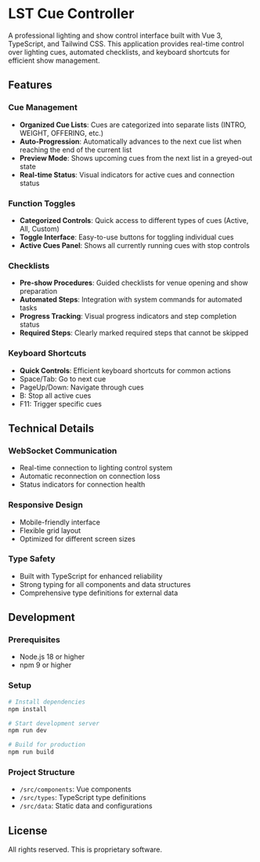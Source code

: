 # LST Cue Controller

A professional lighting and show control interface built with Vue 3, TypeScript, and Tailwind CSS. This application provides real-time control over lighting cues, automated checklists, and keyboard shortcuts for efficient show management.

## Features

### Cue Management
- **Organized Cue Lists**: Cues are categorized into separate lists (INTRO, WEIGHT, OFFERING, etc.)
- **Auto-Progression**: Automatically advances to the next cue list when reaching the end of the current list
- **Preview Mode**: Shows upcoming cues from the next list in a greyed-out state
- **Real-time Status**: Visual indicators for active cues and connection status

### Function Toggles
- **Categorized Controls**: Quick access to different types of cues (Active, All, Custom)
- **Toggle Interface**: Easy-to-use buttons for toggling individual cues
- **Active Cues Panel**: Shows all currently running cues with stop controls

### Checklists
- **Pre-show Procedures**: Guided checklists for venue opening and show preparation
- **Automated Steps**: Integration with system commands for automated tasks
- **Progress Tracking**: Visual progress indicators and step completion status
- **Required Steps**: Clearly marked required steps that cannot be skipped

### Keyboard Shortcuts
- **Quick Controls**: Efficient keyboard shortcuts for common actions
- Space/Tab: Go to next cue
- PageUp/Down: Navigate through cues
- B: Stop all active cues
- F11: Trigger specific cues

## Technical Details

### WebSocket Communication
- Real-time connection to lighting control system
- Automatic reconnection on connection loss
- Status indicators for connection health

### Responsive Design
- Mobile-friendly interface
- Flexible grid layout
- Optimized for different screen sizes

### Type Safety
- Built with TypeScript for enhanced reliability
- Strong typing for all components and data structures
- Comprehensive type definitions for external data

## Development

### Prerequisites
- Node.js 18 or higher
- npm 9 or higher

### Setup
```bash
# Install dependencies
npm install

# Start development server
npm run dev

# Build for production
npm run build
```

### Project Structure
- `/src/components`: Vue components
- `/src/types`: TypeScript type definitions
- `/src/data`: Static data and configurations

## License
All rights reserved. This is proprietary software.